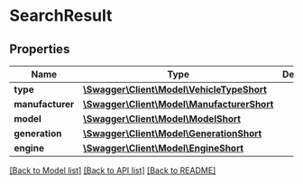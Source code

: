 # SearchResult

## Properties
Name | Type | Description | Notes
------------ | ------------- | ------------- | -------------
**type** | [**\Swagger\Client\Model\VehicleTypeShort**](VehicleTypeShort.md) |  | [optional] 
**manufacturer** | [**\Swagger\Client\Model\ManufacturerShort**](ManufacturerShort.md) |  | [optional] 
**model** | [**\Swagger\Client\Model\ModelShort**](ModelShort.md) |  | [optional] 
**generation** | [**\Swagger\Client\Model\GenerationShort**](GenerationShort.md) |  | [optional] 
**engine** | [**\Swagger\Client\Model\EngineShort**](EngineShort.md) |  | [optional] 

[[Back to Model list]](../../README.md#documentation-for-models) [[Back to API list]](../../README.md#documentation-for-api-endpoints) [[Back to README]](../../README.md)

